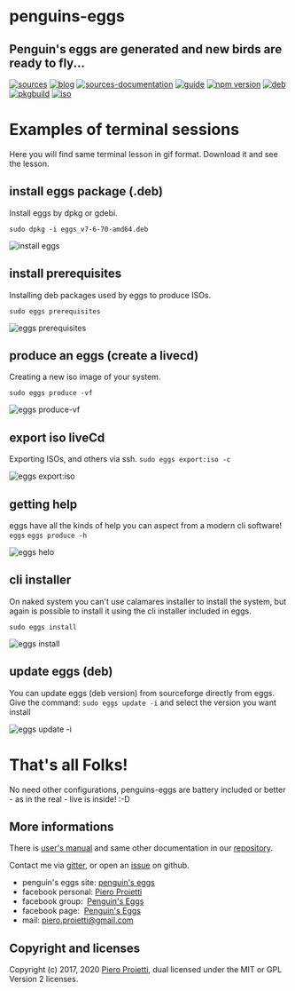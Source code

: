 penguins-eggs
=============

## Penguin&#39;s eggs are generated and new birds are ready to fly...
[![sources](https://img.shields.io/badge/github-sources-cyan)](https://github.com/pieroproietti/penguins-eggs)
[![blog](https://img.shields.io/badge/blog-penguin's%20eggs-cyan)](https://penguins-eggs.net)
[![sources-documentation](https://img.shields.io/badge/sources-documentation-blue)](https://penguins-eggs.net/sources-documentation/index.html)
[![guide](https://img.shields.io/badge/guide-penguin's%20eggs-cyan)](https://penguins-eggs.net/book/)
[![npm version](https://img.shields.io/npm/v/penguins-eggs.svg)](https://npmjs.org/package/penguins-eggs)
[![deb](https://img.shields.io/badge/deb-packages-blue)](https://sourceforge.net/projects/penguins-eggs/files/DEBS)
[![pkgbuild](https://img.shields.io/badge/pkgbuild-packages-blue)](https://sourceforge.net/projects/penguins-eggs/files/PKGBUILD)
[![iso](https://img.shields.io/badge/iso-images-cyan)](https://sourceforge.net/projects/penguins-eggs/files/ISOS)

# Examples of terminal sessions
Here you will find same terminal lesson in gif format. Download it and see the lesson.

## install eggs package (.deb)
Install eggs by dpkg or gdebi.

```sudo dpkg -i eggs_v7-6-70-amd64.deb```

![install eggs](./eggs_install-deb.gif)

## install prerequisites 
Installing deb packages used by eggs to produce ISOs. 

```sudo eggs prerequisites```

![eggs prerequisites](./eggs_prerequisites.gif)

## produce an eggs (create a livecd)
Creating a new iso image of your system.

```sudo eggs produce -vf```

![eggs produce-vf](./eggs_produce-vf.gif)

## export iso liveCd
Exporting ISOs, and others via ssh. 
```sudo eggs export:iso -c```

![eggs export:iso](./eggs_export-iso.gif)

## getting help
eggs have all the kinds of help you can aspect from a modern cli software!
```eggs```
```eggs produce -h```

![eggs helo](./eggs_help.gif)

## cli installer
On naked system you can't use calamares installer to install the system, but again is possible to install it using the cli installer included in eggs.

```sudo eggs install```

![eggs install](./eggs_install.gif)

## update eggs (deb)
You can update eggs (deb version) from sourceforge directly from eggs. Give the command:
```sudo eggs update -i```
and select the version you want install

![eggs update -i](./eggs_update-i.gif)


# That's all Folks!
No need other configurations, penguins-eggs are battery included or better - as in the real - live is inside! :-D

## More informations
There is [user's manual](https://penguins-eggs.net/book/) and same other documentation in our [repository](https://github.com/pieroproietti/penguins-eggs/documents).

Contact me via [gitter](https://gitter.im/penguins-eggs-1/community), or open an [issue](https://github.com/pieroproietti/penguins-eggs/issues) on github.

* penguin's eggs site: [penguin's eggs](https://penguins-eggs.net)
* facebook personal: [Piero Proietti](https://www.facebook.com/thewind61)
* facebook group:  [Penguin's Eggs](https://www.facebook.com/groups/128861437762355/)
* facebook page:  [Penguin's Eggs](https://www.facebook.com/penguinseggs)
* mail: piero.proietti@gmail.com


## Copyright and licenses
Copyright (c) 2017, 2020 [Piero Proietti](https://penguins-eggs.net/about-me.html), dual licensed under the MIT or GPL Version 2 licenses.
